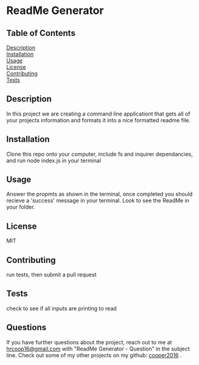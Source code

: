 # ReadMe Generator

## Table of Contents

[Description](#description)<br>
[Installation](#installation)<br>
[Usage](#usage)<br>
[License](#license)<br>
[Contributing](#contributing)<br>
[Tests](#tests)<br>

## Description 
In this project we are creating a command line applicationt that gets all of your projects information and formats it into a nice formatted readme file.

## Installation
Clone this repo onto your computer, include fs and inquirer dependancies, and run node index.js in your terminal 

## Usage
Answer the propmts as shown in the terminal, once completed you should recieve a 'success' message in your terminal. Look to see the ReadMe in your folder. 

## License
MIT

## Contributing
run tests, then submit a pull request

## Tests
check to see if all inputs are printing to read

## Questions
If you have further questions about the project, reach out to me at hrcoop16@gmail.com with "ReadMe Generator - Question" in the subject line. Check out some of my other projects on my github: [cooper2016](https://github.com/cooper2016/) .